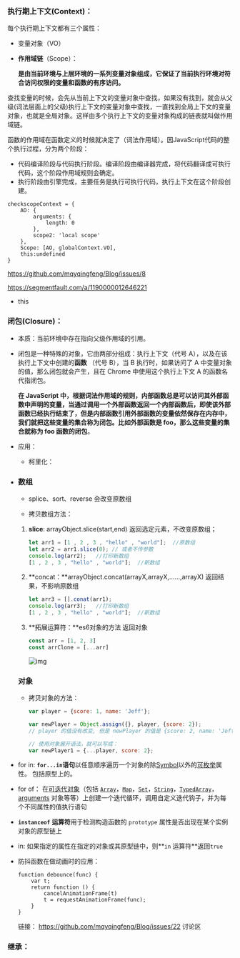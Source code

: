 ### 执行期上下文(Context)：
  每个执行期上下文都有三个属性： 

- 变量对象（VO）

- **作用域链**（Scope）：

  **是由当前环境与上层环境的一系列变量对象组成，它保证了当前执行环境对符合访问权限的变量和函数的有序访问。**

​	查找变量的时候，会先从当前上下文的变量对象中查找，如果没有找到，就会从父级(词法层面上的父级)执行上下文的变量对象中查找，一直找到全局上下文的变量对象，也就是全局对象。这样由多个执行上下文的变量对象构成的链表就叫做作用域链。

​	函数的作用域在函数定义的时候就决定了（词法作用域）。因JavaScript代码的整个执行过程，分为两个阶段：

- 代码编译阶段与代码执行阶段。编译阶段由编译器完成，将代码翻译成可执行代码，这个阶段作用域规则会确定。
- 执行阶段由引擎完成，主要任务是执行可执行代码，执行上下文在这个阶段创建。 

```
checkscopeContext = {
    AO: {
        arguments: {
            length: 0
        },
        scope2: 'local scope'
    },
    Scope: [AO, globalContext.VO],
    this:undefined
}
```

https://github.com/mqyqingfeng/Blog/issues/8

https://segmentfault.com/a/1190000012646221

- this

### 闭包(Closure)：

- 本质：当前环境中存在指向父级作用域的引用。

- 闭包是一种特殊的对象，它由两部分组成：执行上下文（代号 A），以及在该执行上下文中创建的**函数** （代号 B），当 B 执行时，如果访问了 A 中变量对象的值，那么闭包就会产生，且在 Chrome 中使用这个执行上下文 A 的函数名代指闭包。

   	**在 JavaScript 中，根据词法作用域的规则，内部函数总是可以访问其外部函数中声明的变量，当通过调用一个外部函数返回一个内部函数后，即使该外部函数已经执行结束了，但是内部函数引用外部函数的变量依然保存在内存中，我们就把这些变量的集合称为闭包。比如外部函数是 foo，那么这些变量的集合就称为 foo 函数的闭包**。 

- 应用：
  
  - 柯里化：



- ### 数组

  -  splice、sort、reverse  会改变原数组

  -  拷贝数组方法：

  1. **slice**: arrayObject.slice(start,end) 返回选定元素，不改变原数组；

     ```javascript
     let arr1 = [1 , 2 , 3 , "hello" , "world"];  //原数组
     let arr2 = arr1.slice(0); // 或者不传参数
     console.log(arr2);   //打印新数组
     [1 , 2 , 3 , "hello" , "world"];  //新数组
     ```

     

  2. **concat：**arrayObject.concat(arrayX,arrayX,......,arrayX) 返回结果，不影响原数组

     ```javascript
     let arr3 = [].conat(arr1);
     console.log(arr3);   //打印新数组
     [1 , 2 , 3 , "hello" , "world"];  //新数组
     ```

     

  3. **拓展运算符：**es6对象的方法 返回对象 

     ```javascript
     const arr = [1, 2, 3]
     const arrClone = [...arr]
     ```

      ![img](https://user-gold-cdn.xitu.io/2019/8/28/16cd6d6deb3a6f8f?imageslim) 

  ### 对象

  - 拷贝对象的方法：

    ```javascript
    var player = {score: 1, name: 'Jeff'};
    
    var newPlayer = Object.assign({}, player, {score: 2});
    // player 的值没有改变, 但是 newPlayer 的值是 {score: 2, name: 'Jeff'}
    
    // 使用对象展开语法，就可以写成：
    var newPlayer1 = {...player, score: 2};
    ```

    

- for in: **`for...in`语句**以任意顺序遍历一个对象的除[Symbol](https://developer.mozilla.org/en-US/docs/Web/JavaScript/Reference/Global_Objects/Symbol)以外的[可枚举](https://developer.mozilla.org/zh-CN/docs/Web/JavaScript/Enumerability_and_ownership_of_properties)属性。 包括原型上的。

- for of： 在[可迭代对象](https://developer.mozilla.org/zh-CN/docs/Web/JavaScript/Guide/iterable)（包括 [`Array`](https://developer.mozilla.org/zh-CN/docs/Web/JavaScript/Reference/Array)，[`Map`](https://developer.mozilla.org/zh-CN/docs/Web/JavaScript/Reference/Map)，[`Set`](https://developer.mozilla.org/zh-CN/docs/Web/JavaScript/Reference/Global_Objects/Set)，[`String`](https://developer.mozilla.org/zh-CN/docs/Web/JavaScript/Reference/String)，[`TypedArray`](https://developer.mozilla.org/zh-CN/docs/Web/JavaScript/Reference/Global_Objects/TypedArray)，[arguments](https://developer.mozilla.org/en-US/docs/Web/JavaScript/Reference/Functions_and_function_scope/arguments) 对象等等）上创建一个迭代循环，调用自定义迭代钩子，并为每个不同属性的值执行语句 

- **`instanceof`** **运算符**用于检测构造函数的 `prototype` 属性是否出现在某个实例对象的原型链上

- in:  如果指定的属性在指定的对象或其原型链中，则**`in` 运算符**返回`true` 

- 防抖函数在做动画时的应用：

  ```
  function debounce(func) {
      var t;
      return function () {
          cancelAnimationFrame(t)
          t = requestAnimationFrame(func);
      }
  }
  ```

  链接： https://github.com/mqyqingfeng/Blog/issues/22  讨论区

### 继承：


